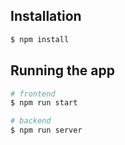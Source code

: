 ## Installation

```bash
$ npm install
```

## Running the app

```bash
# frontend
$ npm run start

# backend
$ npm run server

